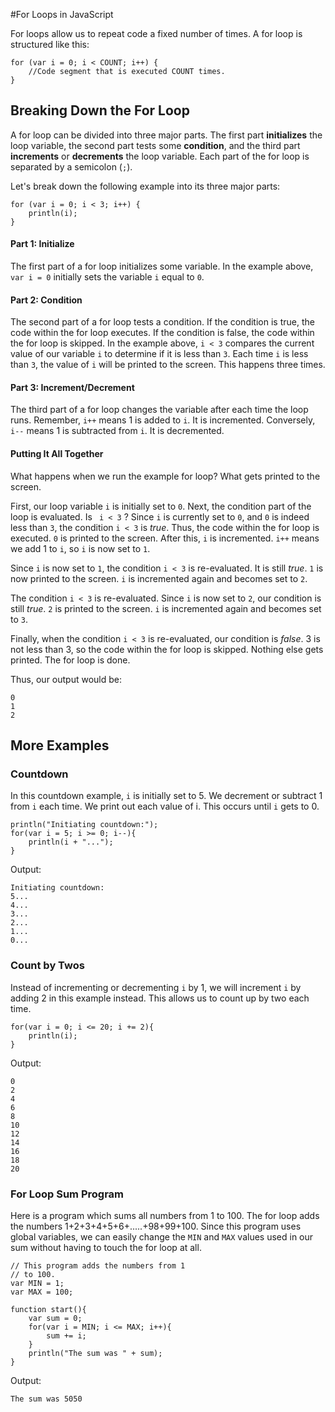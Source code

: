 #For Loops in JavaScript

For loops allow us to repeat code a fixed number of times. A for loop is structured like this:

```
for (var i = 0; i < COUNT; i++) {
    //Code segment that is executed COUNT times.
}
```

## Breaking Down the For Loop

A for loop can be divided into three major parts. The first part **initializes** the loop variable, the second part tests some **condition**, and the third part **increments** or **decrements** the loop variable. Each part of the for loop is separated by a semicolon (`;`). 

Let's break down the following example into its three major parts:

```
for (var i = 0; i < 3; i++) {
    println(i);
}
```

#### Part 1: Initialize

The first part of a for loop initializes some variable. In the example above, `var i = 0` initially sets the variable `i` equal to `0`. 

#### Part 2: Condition

The second part of a for loop tests a condition. If the condition is true, the code within the for loop executes. If the condition is false, the code within the for loop is skipped. In the example above, `i < 3` compares the current value of our variable `i` to determine if it is less than `3`. Each time `i` is less than `3`, the value of `i` will be printed to the screen. This happens three times.

#### Part 3: Increment/Decrement

The third part of a for loop changes the variable after each time the loop runs. Remember, `i++` means 1 is added to `i`. It is incremented. Conversely, `i--` means 1 is subtracted from `i`. It is decremented.

#### Putting It All Together

What happens when we run the example for loop? What gets printed to the screen. 

First, our loop variable `i` is initially set to `0`. Next, the condition part of the loop is evaluated. Is ```
i < 3```
? Since `i` is currently set to `0`, and `0` is indeed less than `3`, the condition `i < 3` is *true*. Thus, the code within the for loop is executed. `0` is printed to the screen. After this, `i` is incremented. `i++` means we add 1 to `i`, so `i` is now set to `1`.

Since `i` is now set to `1`, the condition `i < 3` is re-evaluated. It is still *true*. `1` is now printed to the screen. `i` is incremented again and becomes set to `2`.

The condition `i < 3` is re-evaluated. Since `i` is now set to `2`, our condition is still *true*. `2` is printed to the screen. `i` is incremented again and becomes set to `3`.

Finally, when the condition `i < 3` is re-evaluated, our condition is *false*. 3 is not less than 3, so the code within the for loop is skipped. Nothing else gets printed. The for loop is done.

Thus, our output would be:

```
0
1
2
```

## More Examples

### Countdown

In this countdown example, `i` is initially set to 5. We decrement or subtract 1 from `i` each time. We print out each value of i. This occurs until `i` gets to 0.

```
println("Initiating countdown:");
for(var i = 5; i >= 0; i--){
	println(i + "...");
}
```
Output:
```
Initiating countdown:
5...
4...
3...
2...
1...
0...
```

### Count by Twos

Instead of incrementing or decrementing `i` by 1, we will increment `i` by adding 2 in this example instead. This allows us to count up by two each time.

```
for(var i = 0; i <= 20; i += 2){
	println(i);
}
```
Output:
```
0
2
4
6
8
10
12
14
16
18
20
```

### For Loop Sum Program

Here is a program which sums all numbers from 1 to 100. The for loop adds the numbers 1+2+3+4+5+6+.....+98+99+100. Since this program uses global variables, we can easily change the `MIN` and `MAX` values used in our sum without having to touch the for loop at all.

```
// This program adds the numbers from 1
// to 100.
var MIN = 1;
var MAX = 100;

function start(){
	var sum = 0;
	for(var i = MIN; i <= MAX; i++){
		sum += i;
	}
	println("The sum was " + sum);
}
```
Output:
```
The sum was 5050
```




